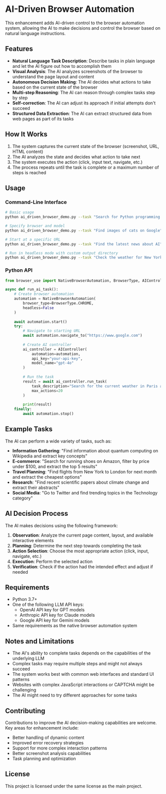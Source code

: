 # AI-Driven Browser Automation

This enhancement adds AI-driven control to the browser automation system, allowing the AI to make decisions and control the browser based on natural language instructions.

## Features

- **Natural Language Task Description**: Describe tasks in plain language and let the AI figure out how to accomplish them
- **Visual Analysis**: The AI analyzes screenshots of the browser to understand the page layout and content
- **Autonomous Decision Making**: The AI decides what actions to take based on the current state of the browser
- **Multi-step Reasoning**: The AI can reason through complex tasks step by step
- **Self-correction**: The AI can adjust its approach if initial attempts don't succeed
- **Structured Data Extraction**: The AI can extract structured data from web pages as part of its tasks

## How It Works

1. The system captures the current state of the browser (screenshot, URL, HTML content)
2. The AI analyzes the state and decides what action to take next
3. The system executes the action (click, input text, navigate, etc.)
4. The process repeats until the task is complete or a maximum number of steps is reached

## Usage

### Command-Line Interface

```bash
# Basic usage
python ai_driven_browser_demo.py --task "Search for Python programming language on Wikipedia and extract the first paragraph"

# Specify browser and model
python ai_driven_browser_demo.py --task "Find images of cats on Google" --browser firefox --model "gpt-4o"

# Start at a specific URL
python ai_driven_browser_demo.py --task "Find the latest news about AI" --start-url "https://news.google.com"

# Run in headless mode with custom output directory
python ai_driven_browser_demo.py --task "Check the weather for New York" --headless --output-dir "output/weather"
```

### Python API

```python
from browser_use import NativeBrowserAutomation, BrowserType, AIController

async def run_ai_task():
    # Create browser automation
    automation = NativeBrowserAutomation(
        browser_type=BrowserType.CHROME,
        headless=False
    )
    
    await automation.start()
    try:
        # Navigate to starting URL
        await automation.navigate_to("https://www.google.com")
        
        # Create AI controller
        ai_controller = AIController(
            automation=automation,
            api_key="your-api-key",
            model_name="gpt-4o"
        )
        
        # Run the task
        result = await ai_controller.run_task(
            task_description="Search for the current weather in Paris and extract the temperature",
            max_actions=20
        )
        
        print(result)
    finally:
        await automation.stop()
```

## Example Tasks

The AI can perform a wide variety of tasks, such as:

- **Information Gathering**: "Find information about quantum computing on Wikipedia and extract key concepts"
- **E-commerce**: "Search for running shoes on Amazon, filter by price under $100, and extract the top 5 results"
- **Travel Planning**: "Find flights from New York to London for next month and extract the cheapest options"
- **Research**: "Find recent scientific papers about climate change and extract their abstracts"
- **Social Media**: "Go to Twitter and find trending topics in the Technology category"

## AI Decision Process

The AI makes decisions using the following framework:

1. **Observation**: Analyze the current page content, layout, and available interactive elements
2. **Planning**: Determine the next step towards completing the task
3. **Action Selection**: Choose the most appropriate action (click, input, navigate, etc.)
4. **Execution**: Perform the selected action
5. **Verification**: Check if the action had the intended effect and adjust if needed

## Requirements

- Python 3.7+
- One of the following LLM API keys:
  - OpenAI API key for GPT models
  - Anthropic API key for Claude models
  - Google API key for Gemini models
- Same requirements as the native browser automation system

## Notes and Limitations

- The AI's ability to complete tasks depends on the capabilities of the underlying LLM
- Complex tasks may require multiple steps and might not always succeed
- The system works best with common web interfaces and standard UI patterns
- Websites with complex JavaScript interactions or CAPTCHA might be challenging
- The AI might need to try different approaches for some tasks

## Contributing

Contributions to improve the AI decision-making capabilities are welcome. Key areas for enhancement include:

- Better handling of dynamic content
- Improved error recovery strategies
- Support for more complex interaction patterns
- Better screenshot analysis capabilities
- Task planning and optimization

## License

This project is licensed under the same license as the main project. 